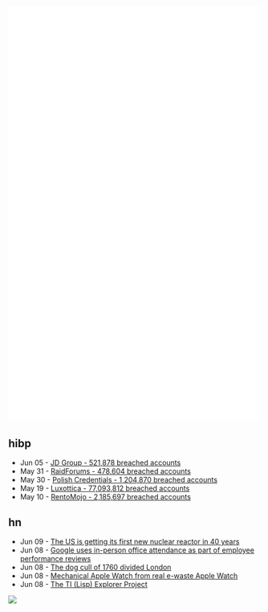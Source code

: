![Metrics](https://raw.githubusercontent.com/phixion/phixion/master/metrics.svg)

## hibp

<!--
for https://github.com/phixion/phixion/blob/main/.github/workflows/feeds.yml
-->
<!--START_SECTION:haveibeenpwnd-->
- Jun 05 - [JD Group - 521,878 breached accounts](https://haveibeenpwned.com/PwnedWebsites#JDGroup)
- May 31 - [RaidForums - 478,604 breached accounts](https://haveibeenpwned.com/PwnedWebsites#RaidForums)
- May 30 - [Polish Credentials - 1,204,870 breached accounts](https://haveibeenpwned.com/PwnedWebsites#PolishCredentials)
- May 19 - [Luxottica - 77,093,812 breached accounts](https://haveibeenpwned.com/PwnedWebsites#Luxottica)
- May 10 - [RentoMojo - 2,185,697 breached accounts](https://haveibeenpwned.com/PwnedWebsites#RentoMojo)
<!--END_SECTION:haveibeenpwnd-->

## hn

<!--
for https://github.com/phixion/phixion/blob/main/.github/workflows/feeds.yml
-->
<!--START_SECTION:hn-->
- Jun 09 - [The US is getting its first new nuclear reactor in 40 years](https://grist.org/energy/first-us-nuclear-reactor-40-years-online-georgia/)
- Jun 08 - [Google uses in-person office attendance as part of employee performance reviews](https://fortune.com/2023/06/08/google-remote-work-office-attendance-performance-review/)
- Jun 08 - [The dog cull of 1760 divided London](https://www.historytoday.com/archive/history-matters/war-dogs)
- Jun 08 - [Mechanical Apple Watch from real e-waste Apple Watch](https://www.instructables.com/Mechanical-Apple-Watch-From-Real-E-Waste-Apple-Wat/)
- Jun 08 - [The TI (Lisp) Explorer Project](https://shanen.medium.com/the-ti-lisp-explorer-project-5fc53a90fb11)
<!--END_SECTION:hn-->

<!--
for https://yhype.me
-->
![](https://hit.yhype.me/github/profile?user_id=13013670)
